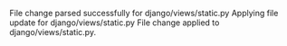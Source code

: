 File change parsed successfully for django/views/static.py
Applying file update for django/views/static.py
File change applied to django/views/static.py.
